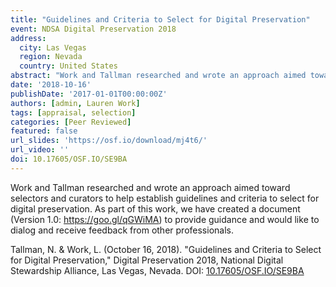 ```yaml
---
title: "Guidelines and Criteria to Select for Digital Preservation"
event: NDSA Digital Preservation 2018
address:
  city: Las Vegas
  region: Nevada
  country: United States
abstract: "Work and Tallman researched and wrote an approach aimed toward selectors and curators to help establish guidelines and criteria to select for digital preservation. As part of this work, we have created a document (Version 1.0: https://goo.gl/qGWiMA) to provide guidance and would like to dialog and receive feedback from other professionals."
date: '2018-10-16'
publishDate: '2017-01-01T00:00:00Z'
authors: [admin, Lauren Work]
tags: [appraisal, selection]
categories: [Peer Reviewed]
featured: false
url_slides: 'https://osf.io/download/mj4t6/'
url_video: ''
doi: 10.17605/OSF.IO/SE9BA
---
```

Work and Tallman researched and wrote an approach aimed toward selectors and curators to help establish guidelines and criteria to select for digital preservation. As part of this work, we have created a document (Version 1.0: https://goo.gl/qGWiMA) to provide guidance and would like to dialog and receive feedback from other professionals.

Tallman, N. & Work, L. (October 16, 2018). "Guidelines and Criteria to Select for Digital Preservation," Digital Preservation 2018, National Digital Stewardship Alliance, Las Vegas, Nevada. DOI: [10.17605/OSF.IO/SE9BA](https://doi.org/10.17605/OSF.IO/SE9BA)